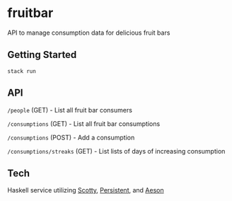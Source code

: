 # fruitbar
API to manage consumption data for delicious fruit bars

## Getting Started
```stack run```

## API
`/people` (GET) - List all fruit bar consumers

`/consumptions` (GET) - List all fruit bar consumptions

`/consumptions` (POST) - Add a consumption

`/consumptions/streaks` (GET) - List lists of days of increasing consumption

## Tech
Haskell service utilizing [Scotty](https://hackage.haskell.org/package/scotty), [Persistent](https://hackage.haskell.org/package/persistent), and [Aeson](https://hackage.haskell.org/package/aeson)

